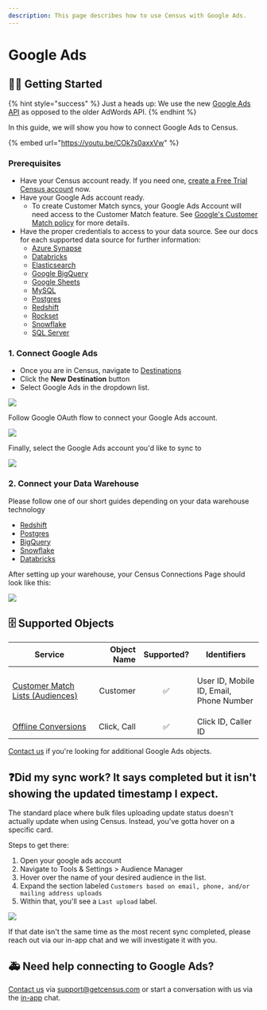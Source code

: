 ```yaml
---
description: This page describes how to use Census with Google Ads.
---
```


# Google Ads

## 🏃‍♀️ Getting Started

{% hint style="success" %}
Just a heads up: We use the new [Google Ads API](https://developers.google.com/google-ads/api/docs/start) as opposed to the older AdWords API.
{% endhint %}

In this guide, we will show you how to connect Google Ads to Census.

{% embed url="https://youtu.be/COk7s0axxVw" %}

### Prerequisites

* Have your Census account ready. If you need one, [create a Free Trial Census account](https://app.getcensus.com/) now.
* Have your Google Ads account ready.
  * To create Customer Match syncs, your Google Ads Account will need access to the Customer Match feature. See [Google's Customer Match policy](https://support.google.com/adspolicy/answer/6299717?hl=en) for more details.
* Have the proper credentials to access to your data source. See our docs for each supported data source for further information:
  * [Azure Synapse](../../sources/azure-synapse.md)
  * [Databricks](https://docs.getcensus.com/sources/databricks)
  * [Elasticsearch](https://docs.getcensus.com/sources/elasticsearch)
  * [Google BigQuery](https://docs.getcensus.com/sources/google-bigquery)
  * [Google Sheets](https://docs.getcensus.com/sources/google-sheets)
  * [MySQL](https://docs.getcensus.com/sources/mysql)
  * [Postgres](https://docs.getcensus.com/sources/postgres)
  * [Redshift](https://docs.getcensus.com/sources/redshift)
  * [Rockset](https://docs.getcensus.com/sources/rockset)
  * [Snowflake](https://docs.getcensus.com/sources/snowflake)
  * [SQL Server](https://docs.getcensus.com/sources/sql-server)

### 1. Connect Google Ads

* Once you are in Census, navigate to [Destinations](https://app.getcensus.com/destinations)
* Click the **New Destination** button
* Select Google Ads in the dropdown list.

![](../../.gitbook/assets/screely-1619113580005.png)

Follow Google OAuth flow to connect your Google Ads account.&#x20;

![](../../.gitbook/assets/screely-1619118724964.png)

Finally, select the Google Ads account you'd like to sync to

![](../../.gitbook/assets/screely-1619118759931.png)

### 2. Connect your Data Warehouse

Please follow one of our short guides depending on your data warehouse technology

* [Redshift](https://help.getcensus.com/article/10-configuring-redshift-postgresql-access)
* [Postgres](https://help.getcensus.com/article/10-configuring-redshift-postgresql-access)
* [BigQuery](https://help.getcensus.com/article/21-configuring-bigquery-access)
* [Snowflake](https://help.getcensus.com/article/8-configuring-snowflake-access)
* [Databricks](../../sources/databricks.md)

After setting up your warehouse, your Census Connections Page should look like this:

![](../../.gitbook/assets/screely-1619121030102.png)

## 🗄 Supported Objects

| Service                                                                                                         | **Object Name** | **Supported?** | Identifiers                                        |
| --------------------------------------------------------------------------------------------------------------- | --------------: | :------------: | -------------------------------------------------- |
| [Customer Match Lists (Audiences)](https://docs.getcensus.com/destinations/google-ads/customer-match-audiences) |        Customer |        ✅       | <p>User ID, Mobile ID, Email, <br>Phone Number</p> |
| [Offline Conversions](https://docs.getcensus.com/destinations/google-ads/offline-conversions)                   |     Click, Call |        ✅       | Click ID, Caller ID                                |

[Contact us](mailto:support@getcensus.com) if you're looking for additional Google Ads objects.

## :question:Did my sync work? It says completed but it isn't showing the updated timestamp I expect.

The standard place where bulk files uploading update status doesn't actually update when using Census. Instead, you've gotta hover on a specific card.&#x20;

Steps to get there:

1. Open your google ads account
2. Navigate to Tools & Settings > Audience Manager
3. Hover over the name of your desired audience in the list.
4. Expand the section labeled `Customers based on email, phone, and/or mailing address uploads`
5. Within that, you'll see a `Last upload` label.

![](<../../.gitbook/assets/Screen Shot 2021-11-16 at 10.34.57 AM.png>)

If that date isn't the same time as the most recent sync completed, please reach out via our in-app chat and we will investigate it with you.

## 🚑 Need help connecting to Google Ads?

[Contact us](mailto:support@getcensus.com) via support@getcensus.com or start a conversation with us via the [in-app](https://app.getcensus.com) chat.
